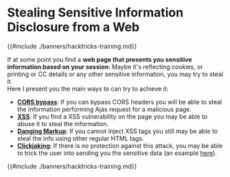 # Stealing Sensitive Information Disclosure from a Web

{{#include ./banners/hacktricks-training.md}}

If at some point you find a **web page that presents you sensitive information based on your session**: Maybe it's reflecting cookies, or printing or CC details or any other sensitive information, you may try to steal it.\
Here I present you the main ways to can try to achieve it:

- [**CORS bypass**](pentesting-web/cors-bypass.md): If you can bypass CORS headers you will be able to steal the information performing Ajax request for a malicious page.
- [**XSS**](pentesting-web/xss-cross-site-scripting/): If you find a XSS vulnerability on the page you may be able to abuse it to steal the information.
- [**Danging Markup**](pentesting-web/dangling-markup-html-scriptless-injection/): If you cannot inject XSS tags you still may be able to steal the info using other regular HTML tags.
- [**Clickjaking**](pentesting-web/clickjacking.md): If there is no protection against this attack, you may be able to trick the user into sending you the sensitive data (an example [here](https://medium.com/bugbountywriteup/apache-example-servlet-leads-to-61a2720cac20)).

{{#include ./banners/hacktricks-training.md}}


